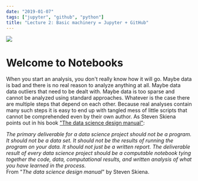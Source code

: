 ```yaml
---
date: "2019-01-07"
tags: ["jupyter", "github", "python"]
title: "Lecture 2: Basic machinery = Jupyter + GitHub"
---
```


[![](https://imgs.xkcd.com/comics/python.png)](https://xkcd.com/353/)

# Welcome to Notebooks 

When you start an analysis, you don't really know how it will go. Maybe data is bad and there is no real reason to analyze anything at all. Maybe data data outliers that need to be dealt with. Maybe data is too sparse and cannot be analyzed using standard approaches. Whatever is the case there are multiple steps that depend on each other. Because real analyses contain many such steps it is easy to end up with tangled mess of little scripts that cannot be comprehended even by their own author. As Steven Skiena points out in his book ["The data science design manual"](http://www.data-manual.com/):

<div class="card">
  
  <div class="card-body">
      <em>The primary deliverable for a data science project should not be a program. It should not be a data set. It should not be the results of running the program on your data. It should not just be a written report. The deliverable result of every data science project should be a computable notebook tying together the code, data, computational results, and written analysis of what you have learned in the process.</em>
 
  </div>
  <div class="card-footer">
    <footer class="blockquote-footer">From "<em>The data science design manual</em>" by Steven Skiena.</footer>
  </div>
</div>